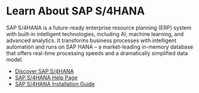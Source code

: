 
# Learn About SAP S/4HANA

SAP S/4HANA is a future-ready enterprise resource planning (ERP) system with built-in intelligent technologies, including AI, machine learning, and advanced analytics. It transforms business processes with intelligent automation and runs on SAP HANA – a market-leading in-memory database that offers real-time processing speeds and a dramatically simplified data model.

* [Discover SAP S/4HANA](https://help.sap.com/viewer/product/SAP_S4HANA_ON-PREMISE/)
* [SAP S/4HANA Help Page](https://help.sap.com/docs/SAP_S4HANA_ON-PREMISE/2d0d56688e894142984389b24f6f872e/d353743a81074865adad510bc59b11fc.html?locale=en-US)
* [SAP S/4HANA Installation Guide](https://help.sap.com/doc/6b11678926d3409bbfea8897cb34d10f/2021/en-US/INST_OP2021.pdf)
